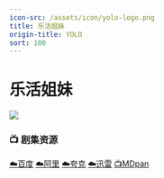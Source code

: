 ```yaml
---
icon-src: /assets/icon/yolo-logo.png
title: 乐活姐妹
origin-title: YOLO
sort: 100
---
```

# 乐活姐妹

![](/assets/image/YOLO.jpg)

### 📺 剧集资源 <Badge type="tip" text="YYeTs人人字幕组" /> <Badge type="warning" text="漫迪MDsub" />

[☁️百度](https://pan.baidu.com/s/1CRy8FLTz531lS8WWax87fg?pwd=6jer) [☁️阿里](https://www.alipan.com/s/rMBYJcyz9w6) [☁️夸克](https://pan.quark.cn/s/a029f28f2909) [☁️迅雷](https://pan.xunlei.com/s/VOOrakZPdxoVSJw1VI9kJAq4A1?pwd=dj8f#) [📺MDpan](https://pan.mdsub.top/%E4%B9%90%E6%B4%BB%E5%A7%90%E5%A6%B9)
